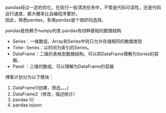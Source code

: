 pandas经过一定的优化，在执行一般清洗任务中，不管是代码可读性，还是代码运行速度，都大概率比自编程序要好。  
因此，熟悉pandas，多用pandas是个很好的选择。  


pandas是依赖于numpy的库
pandas有四种基础的数据结构  
- Series：一维数组，Array和Series中则只允许存储相同的数据类型  
- Time- Series：以时间为索引的Series。  
- DataFrame：二维的表格型数据结构。可以将DataFrame理解为Series的容器。  
- Panel ：三维的数组，可以理解为DataFrame的容器  



博客计划分为以下模块：
1. DataFrame1(创建，筛选。。。)
2. DataFrame2（修改，描述统计）
3. pandas IO
4. pandas.tojson
